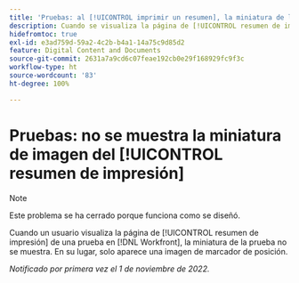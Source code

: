 ```yaml
---
title: 'Pruebas: al [!UICONTROL imprimir un resumen], la miniatura de la imagen no se muestra'
description: Cuando se visualiza la página de [!UICONTROL resumen de impresión] de una prueba en [!DNL Workfront], la miniatura de la prueba no se muestra. En su lugar, solo aparece una imagen de marcador de posición.
hidefromtoc: true
exl-id: e3ad759d-59a2-4c2b-b4a1-14a75c9d85d2
feature: Digital Content and Documents
source-git-commit: 2631a7a9cd6c07feae192cb0e29f168929fc9f3c
workflow-type: ht
source-wordcount: '83'
ht-degree: 100%

---
```


# Pruebas: no se muestra la miniatura de imagen del [!UICONTROL resumen de impresión]

<!--This is on both the WF and WFP TOCs-->

<!--This article is live by request-->

>[!NOTE]
>
>Este problema se ha cerrado porque funciona como se diseñó.

Cuando un usuario visualiza la página de [!UICONTROL resumen de impresión] de una prueba en [!DNL Workfront], la miniatura de la prueba no se muestra. En su lugar, solo aparece una imagen de marcador de posición.

_Notificado por primera vez el 1 de noviembre de 2022._

